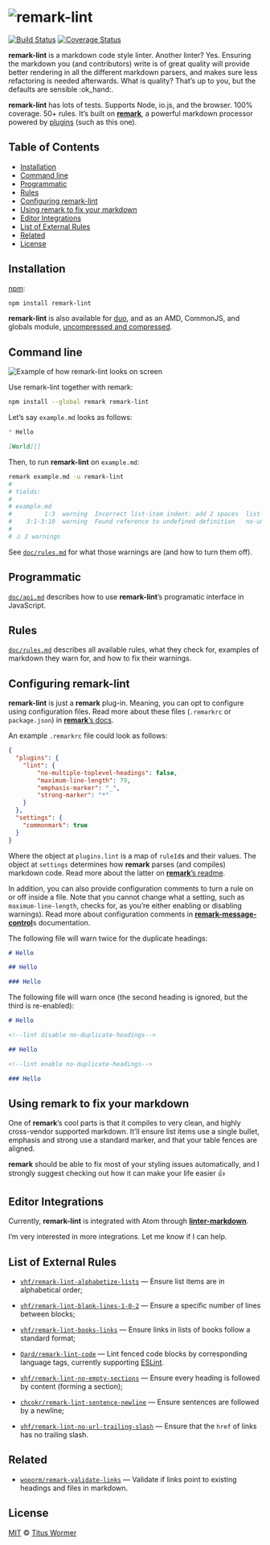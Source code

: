 # ![remark-lint][logo]

[![Build Status][travis-badge]][travis-ci]
[![Coverage Status][coverage-badge]][coverage-ci]

**remark-lint** is a markdown code style linter.  Another linter?  Yes.
Ensuring the markdown you (and contributors) write is of great quality will
provide better rendering in all the different markdown parsers, and makes
sure less refactoring is needed afterwards. What is quality? That’s up to you,
but the defaults are sensible :ok\_hand:.

**remark-lint** has lots of tests.  Supports Node, io.js, and the browser.
100% coverage.  50+ rules.  It’s built on [**remark**][remark],
a powerful markdown processor powered by [plugins][remark-plugins]
(such as this one).

## Table of Contents

*   [Installation](#installation)
*   [Command line](#command-line)
*   [Programmatic](#programmatic)
*   [Rules](#rules)
*   [Configuring remark-lint](#configuring-remark-lint)
*   [Using remark to fix your markdown](#using-remark-to-fix-your-markdown)
*   [Editor Integrations](#editor-integrations)
*   [List of External Rules](#list-of-external-rules)
*   [Related](#related)
*   [License](#license)

## Installation

[npm][npm-install]:

```bash
npm install remark-lint
```

**remark-lint** is also available for [duo][duo-install],
and as an AMD, CommonJS, and globals module, [uncompressed and
compressed][releases].

## Command line

![Example of how remark-lint looks on screen][screenshot]

Use remark-lint together with remark:

```bash
npm install --global remark remark-lint
```

Let’s say `example.md` looks as follows:

```md
* Hello

[World][]
```

Then, to run **remark-lint** on `example.md`:

```bash
remark example.md -u remark-lint
#
# Yields:
#
# example.md
#         1:3  warning  Incorrect list-item indent: add 2 spaces  list-item-indent
#    3:1-3:10  warning  Found reference to undefined definition   no-undefined-references
#
# ⚠ 2 warnings
```

See [`doc/rules.md`][rules] for what those warnings are (and how to
turn them off).

## Programmatic

[`doc/api.md`][api] describes how to use **remark-lint**’s
programatic interface in JavaScript.

## Rules

[`doc/rules.md`][rules] describes all available rules, what they check
for, examples of markdown they warn for, and how to fix their warnings.

## Configuring remark-lint

**remark-lint** is just a **remark** plug-in.  Meaning, you can opt to
configure using configuration files.  Read more about these files
(`.remarkrc` or `package.json`) in [**remark**’s docs][remarkrc].

An example `.remarkrc` file could look as follows:

```json
{
  "plugins": {
    "lint": {
        "no-multiple-toplevel-headings": false,
        "maximum-line-length": 79,
        "emphasis-marker": "_",
        "strong-marker": "*"
    }
  },
  "settings": {
    "commonmark": true
  }
}
```

Where the object at `plugins.lint` is a map of `ruleId`s and their values.
The object at `settings` determines how **remark** parses (and compiles)
markdown code.  Read more about the latter on [**remark**’s
readme][remark-process].

In addition, you can also provide configuration comments to turn a rule
on or off inside a file. Note that you cannot change what a setting,
such as `maximum-line-length`, checks for, as you’re either enabling
or disabling warnings). Read more about configuration comments in
[**remark-message-control**][message-control]s documentation.

The following file will warn twice for the duplicate headings:

```markdown
# Hello

## Hello

### Hello
```

The following file will warn once (the second heading is ignored,
but the third is re-enabled):

```markdown
# Hello

<!--lint disable no-duplicate-headings-->

## Hello

<!--lint enable no-duplicate-headings-->

### Hello
```

## Using remark to fix your markdown

One of **remark**’s cool parts is that it compiles to very clean, and highly
cross-vendor supported markdown. It’ll ensure list items use a single bullet,
emphasis and strong use a standard marker, and that your table fences are
aligned.

**remark** should be able to fix most of your styling issues automatically,
and I strongly suggest checking out how it can make your life easier :+1:

## Editor Integrations

Currently, **remark-lint** is integrated with Atom through
[**linter-markdown**][linter-markdown].

I’m very interested in more integrations. Let me know if I can help.

## List of External Rules

<!--
This list is ordered based on the name without prefix, so
excluding `remark-lint-no-` or `remark-lint-`
-->

*   [`vhf/remark-lint-alphabetize-lists`](https://github.com/vhf/remark-lint-alphabetize-lists)
    — Ensure list items are in alphabetical order;

*   [`vhf/remark-lint-blank-lines-1-0-2`](https://github.com/vhf/remark-lint-blank-lines-1-0-2)
    — Ensure a specific number of lines between blocks;

*   [`vhf/remark-lint-books-links`](https://github.com/vhf/remark-lint-books-links)
    — Ensure links in lists of books follow a standard format;

*   [`Qard/remark-lint-code`](https://github.com/Qard/remark-lint-code)
    — Lint fenced code blocks by corresponding language tags,
    currently supporting [ESLint](https://github.com/Qard/remark-lint-code-eslint).

*   [`vhf/remark-lint-no-empty-sections`](https://github.com/vhf/remark-lint-no-empty-sections)
    — Ensure every heading is followed by content (forming a section);

*   [`chcokr/remark-lint-sentence-newline`](https://github.com/chcokr/remark-lint-sentence-newline)
    — Ensure sentences are followed by a newline;

*   [`vhf/remark-lint-no-url-trailing-slash`](https://github.com/vhf/remark-lint-no-url-trailing-slash)
    — Ensure that the `href` of links has no trailing slash.

## Related

*   [`wooorm/remark-validate-links`](https://github.com/wooorm/remark-validate-links)
    — Validate if links point to existing headings and files in markdown.

## License

[MIT][license] © [Titus Wormer][author]

<!-- Definitions -->

[travis-badge]: https://img.shields.io/travis/wooorm/remark-lint.svg

[travis-ci]: https://travis-ci.org/wooorm/remark-lint

[coverage-badge]: https://img.shields.io/codecov/c/github/wooorm/remark-lint.svg

[coverage-ci]: https://codecov.io/github/wooorm/remark-lint

[npm-install]: https://docs.npmjs.com/cli/install

[duo-install]: http://duojs.org/#getting-started

[releases]: https://github.com/wooorm/remark-lint/releases

[author]: http://wooorm.com

[logo]: https://cdn.rawgit.com/wooorm/remark-lint/master/logo.svg

[screenshot]: https://cdn.rawgit.com/wooorm/remark-lint/master/screenshot.png

[rules]: doc/rules.md

[api]: doc/api.md

[license]: LICENSE

[remark]: https://github.com/wooorm/remark

[remark-plugins]: https://github.com/wooorm/remark/blob/master/doc/plugins.md

[remarkrc]: https://github.com/wooorm/remark/blob/master/doc/remarkrc.5.md

[remark-process]: https://github.com/wooorm/remark#remarkprocessvalue-options-done

[linter-markdown]: https://atom.io/packages/linter-markdown

[message-control]: https://github.com/wooorm/remark-message-control#markers
